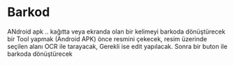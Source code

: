 # Barkod
ANdroid apk .. kağıtta veya ekranda olan bir kelimeyi barkoda dönüştürecek bir Tool yapmak (Android APK) önce resmini çekecek, resim üzerinde seçilen alanı OCR ile tarayacak, Gerekli ise edit yapılacak. Sonra bir buton ile barkoda dönüştürecek 
